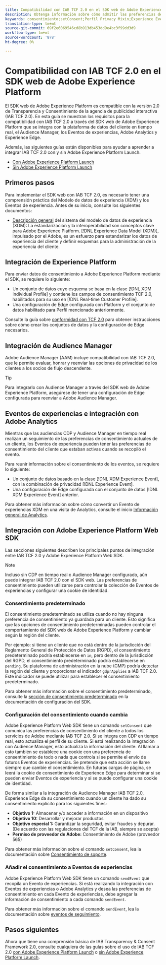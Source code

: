 ```yaml
---
title: Compatibilidad con IAB TCF 2.0 en el SDK web de Adobe Experience Platform
description: Obtenga información sobre cómo admitir las preferencias de consentimiento TCF 2.0 de IAB mediante el SDK web de Adobe Experience Platform
keywords: consentimiento;setConsent;Perfil Privacy Mixin;Experience Evento Privacy Mixin;Privacy Mixin;IAB TCF 2.0;Real-time CDP;Real-time Customer Data Perfil
translation-type: tm+mt
source-git-commit: 69f2e6069546cd8b913db453dd9e4bc3f99dd3d9
workflow-type: tm+mt
source-wordcount: '878'
ht-degree: 0%

---
```



# Compatibilidad con IAB TCF 2.0 en el SDK web de Adobe Experience Platform

El SDK web de Adobe Experience Platform es compatible con la versión 2.0 de Transparencia y Consentimiento de la agencia de publicidad interactiva (IAB TCF 2.0). En esta guía se muestran los requisitos para la compatibilidad con IAB TCF 2.0 a través del SDK web de Adobe Experience Platform que se integra con la plataforma de datos del cliente en tiempo real, el Audience Manager, los Eventos de experiencias, Adobe Analytics y Experience Edge.

Además, las siguientes guías están disponibles para ayudar a aprender a integrar IAB TCF 2.0 con y sin Adobe Experience Platform Launch.

- [Con Adobe Experience Platform Launch](./with-launch.md)
- [Sin Adobe Experience Platform Launch](./without-launch.md)

## Primeros pasos

Para implementar el SDK web con IAB TCF 2.0, es necesario tener una comprensión práctica del Modelo de datos de experiencia (XDM) y los Eventos de experiencia. Antes de su inicio, consulte los siguientes documentos:

- [Descripción general](../../../xdm/home.md) del sistema del modelo de datos de experiencia (XDM): La estandarización y la interoperabilidad son conceptos clave para Adobe Experience Platform. [!DNL Experience Data Model (XDM)], impulsado por el Adobe, es un esfuerzo para estandarizar los datos de experiencia del cliente y definir esquemas para la administración de la experiencia del cliente.

## Integración de Experience Platform

Para enviar datos de consentimiento a Adobe Experience Platform mediante el SDK, se requiere lo siguiente:

- Un conjunto de datos cuyo esquema se basa en la clase [!DNL XDM Individual Profile] y contiene los campos de consentimiento TCF 2.0, habilitados para su uso en [!DNL Real-time Customer Profile].
- Una configuración de Edge configurada con Platform y el conjunto de datos habilitado para Perfil mencionado anteriormente.

Consulte la guía sobre [conformidad con TCF 2.0](../../../landing/governance-privacy-security/consent/iab/overview.md) para obtener instrucciones sobre cómo crear los conjuntos de datos y la configuración de Edge necesarios.

## Integración de Audience Manager

Adobe Audience Manager (AAM) incluye compatibilidad con IAB TCF 2.0, que le permite evaluar, honrar y reenviar las opciones de privacidad de los clientes a los socios de flujo descendente. <!--For more information, read the documentation on [Sending Data to Audience Manager](../audience-manager/audience-manager-overview.md).-->

>[!TIP]
>
>Para integrarlo con Audience Manager a través del SDK web de Adobe Experience Platform, asegúrese de tener una configuración de Edge configurada para reenviar a Adobe Audience Manager.

## Eventos de experiencias e integración con Adobe Analytics

Mientras que las audiencias CDP y Audience Manager en tiempo real realizan un seguimiento de las preferencias de consentimiento actuales de un cliente, los Eventos de experiencia pueden tener las preferencias de consentimiento del cliente que estaban activas cuando se recopiló el evento.

Para reunir información sobre el consentimiento de los eventos, se requiere lo siguiente:

- Un conjunto de datos basado en la clase [!DNL XDM Experience Event], con la combinación de privacidad [!DNL Experience Event].
- Una configuración de Edge configurada con el conjunto de datos [!DNL XDM Experience Event] anterior.

Para obtener más información sobre cómo convertir un Evento de experiencias XDM en una visita de Analytics, consulte el inicio [Información general de Analytics](../../data-collection/adobe-analytics/analytics-overview.md).

## Integración con Adobe Experience Platform Web SDK

Las secciones siguientes describen los principales puntos de integración entre IAB TCF 2.0 y Adobe Experience Platform Web SDK.

>[!NOTE]
>
>Incluso sin CDP en tiempo real o Audience Manager configurado, aún puede integrar IAB TCF 2.0 con el SDK web. Las preferencias de consentimiento pueden utilizarse para controlar la colección de Eventos de experiencias y configurar una cookie de identidad.

### Consentimiento predeterminado

El consentimiento predeterminado se utiliza cuando no hay ninguna preferencia de consentimiento ya guardada para un cliente. Esto significa que las opciones de consentimiento predeterminadas pueden controlar el comportamiento del SDK web de Adobe Experience Platform y cambiar según la región del cliente.

Por ejemplo: si tiene un cliente que no está dentro de la jurisdicción del Reglamento General de Protección de Datos (RGPD), el consentimiento predeterminado podría establecerse en `in`, pero dentro de la jurisdicción del RGPD, el consentimiento predeterminado podría establecerse en `pending`. Su plataforma de administración en la nube (CMP) podría detectar la región del cliente y proporcionar el indicador `gdprApplies` a IAB TCF 2.0. Este indicador se puede utilizar para establecer el consentimiento predeterminado.

Para obtener más información sobre el consentimiento predeterminado, consulte la [sección de consentimiento predeterminado](../../fundamentals/configuring-the-sdk.md#default-consent) en la documentación de configuración del SDK.

### Configuración del consentimiento cuando cambia

Adobe Experience Platform Web SDK tiene un comando `setConsent` que comunica las preferencias de consentimiento del cliente a todos los servicios de Adobe mediante IAB TCF 2.0. Si se integra con CDP en tiempo real, esto actualiza el perfil de su cliente. Si está realizando la integración con Audience Manager, esto actualiza la información del cliente. Al llamar a esto también se establece una cookie con una preferencia de consentimiento de todo o nada que controla si se permite el envío de futuros Eventos de experiencias. Se pretende que esta acción se llame siempre que cambie el consentimiento. En futuras cargas de página, se leerá la cookie de consentimiento de Experience Edge para determinar si se pueden enviar Eventos de experiencia y si se puede configurar una cookie de identidad.

De forma similar a la integración de Audience Manager IAB TCF 2.0, Experience Edge da su consentimiento cuando un cliente ha dado su consentimiento explícito para los siguientes fines:

- **Objetivo 1:** Almacenar y/o acceder a información en un dispositivo
- **Objetivo 10:** Desarrollar y mejorar productos
- **Objetivo especial 1:** Garantizar la seguridad, evitar fraudes y depurar. (De acuerdo con las regulaciones del TCF de la IAB, siempre se acepta)
- **Permiso de proveedor de Adobe:** Consentimiento de Adobe (proveedor 565)

Para obtener más información sobre el comando `setConsent`, lea la documentación sobre [Consentimiento de soporte](../../consent/supporting-consent.md).

### Añadir el consentimiento a Eventos de experiencias

Adobe Experience Platform Web SDK tiene un comando `sendEvent` que recopila un Evento de experiencias. Si está realizando la integración con Eventos de experiencias o Adobe Analytics y desea las preferencias de consentimiento en cada Evento de experiencias, debe agregar la información de consentimiento a cada comando `sendEvent`.

Para obtener más información sobre el comando `sendEvent`, lea la documentación sobre [eventos de seguimiento](../../fundamentals/tracking-events.md).

## Pasos siguientes

Ahora que tiene una comprensión básica de IAB Transparency &amp; Consent Framework 2.0, consulte cualquiera de las guías sobre el uso de IAB TCF 2.0 [con Adobe Experience Platform Launch](./with-launch.md) o [sin Adobe Experience Platform Launch](./without-launch.md).
